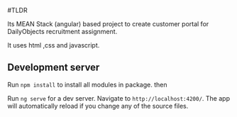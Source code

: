 #TLDR

Its MEAN Stack (angular) based project to create customer portal for DailyObjects recruitment assignment.

It uses html ,css and javascript.

## Development server

Run `npm install` to install all modules in package. then

Run `ng serve` for a dev server. Navigate to `http://localhost:4200/`. The app will automatically reload if you change any of the source files.

